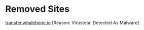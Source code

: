 # Removed Sites
[transfer.whalebone.io](https://transfer.whalebone.io/) [Reason: Virustotal Detected As Malware]
